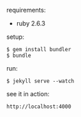 requirements:

* ruby 2.6.3

setup:

```
$ gem install bundler
$ bundle
```

run:

```
$ jekyll serve --watch
```

see it in action:

```
http://localhost:4000
```
